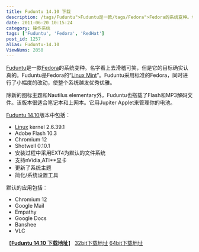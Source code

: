 ```yaml
---
title: Fuduntu 14.10 下载
description: /tags/Fuduntu">Fuduntu是一款/tags/Fedora">Fedora的系统变种。名字看上去滑稽可笑，但是它的目标确实认真的。Fuduntu是Fedora的“/tags/LinuxMint">LinuxMint”。Fuduntu采用标准的Fedora，同时进行了小幅度的改动，使整个系统越发优秀优雅。除新的图标主题和Nautiluselementary外，Fuduntu也搭载了Flash和MP3解码文件。该版本很适合笔记本和上网本。它用JupiterApplet来管理你的电池。……
date: 2011-06-20 10:15:24
category: 操作系统
tags: ['Fuduntu', 'Fedora', 'RedHat']
post_id: 1257
alias: Fuduntu-14.10
ViewNums: 2850
---
```


[Fuduntu](/tags/Fuduntu)是一款[Fedora](/tags/Fedora)的系统变种。名字看上去滑稽可笑，但是它的目标确实认真的。Fuduntu是Fedora的“[Linux Mint](/tags/LinuxMint)”。Fuduntu采用标准的Fedora，同时进行了小幅度的改动，使整个系统越发优秀优雅。

除新的图标主题和Nautilus elementary外，Fuduntu也搭载了Flash和MP3解码文件。该版本很适合笔记本和上网本。它用Jupiter Applet来管理你的电池。

[Fuduntu 14.10](/blog/fuduntu-1410)版本中包括：

* [Linux](/tags/Linux) kernel 2.6.39.1
* Adobe Flash 10.3
* Chromium 12
* Shotwell 0.10.1
* 安装过程中采用EXT4为默认的文件系统
* 支持nVidia,ATI**显卡
* 更新了系统主题
* 简化/系统设置工具

默认的应用包括：

* Chromium 12
* Google Mail
* Empathy
* Google Docs
* Banshee
* VLC

【[**Fuduntu 14.10 下载地址**](/blog/fuduntu-1410)】
[32bit下载地址](http://sourceforge.net/projects/fuduntu/files/Fuduntu-14.10-i386-LiveDVD.iso/download)
[64bit下载地址](http://sourceforge.net/projects/fuduntu/files/Fuduntu-14.10-x86_64-LiveDVD.iso/download)

